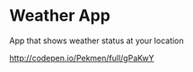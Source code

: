 # Weather App

App that shows weather status at your location

http://codepen.io/Pekmen/full/gPaKwY
